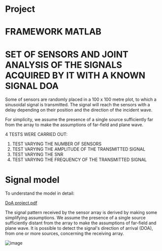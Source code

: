 # Project


# FRAMEWORK MATLAB
# SET OF SENSORS AND JOINT ANALYSIS OF THE SIGNALS ACQUIRED BY IT WITH A KNOWN SIGNAL DOA 


Some of sensors are randomly placed in a 100 x 100 metre plot, to which a sinusoidal signal is transmitted.
The signal will reach the sensors with a delay depending on their position and the direction of the incident wave.

For simplicity, we assume the presence of a single source sufficiently far from the array to make the assumptions 
of far-field and plane wave.

4 TESTS WERE CARRIED OUT: 
1) TEST VARYING THE NUMBER OF SENSORS
2) TEST VARYING THE AMPLITUDE OF THE TRANSMITTED SIGNAL
3) TEST VARYING THE SNR 
4) TEST VARYING THE FREQUENCY OF THE TRANSMITTED SIGNAL





# Signal model
To understand the model in detail:

[DoA project.pdf](https://github.com/EngAlessandroMaggi/Project/files/12111256/DoA.project.pdf)

The signal pattern received by the sensor array is derived by making some simplifying assumptions.
We assume the presence of a single source sufficiently distant from the array to make the assumptions 
of far-field and plane wave.
It is possible to detect the signal's direction of arrival (DOA), from one or more sources, concerning the receiving array.

![image](https://github.com/EngAlessandroMaggi/Project/assets/134376453/a0f4f07d-6749-4fdc-86db-7a718a789220)




